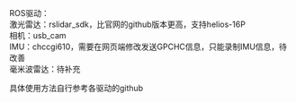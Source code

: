 ROS驱动：  
激光雷达：rslidar_sdk，比官网的github版本更高，支持helios-16P  
相机：usb_cam  
IMU：chccgi610，需要在网页端修改发送GPCHC信息，只能录制IMU信息，待改善  
毫米波雷达：待补充  
  
具体使用方法自行参考各驱动的github  
